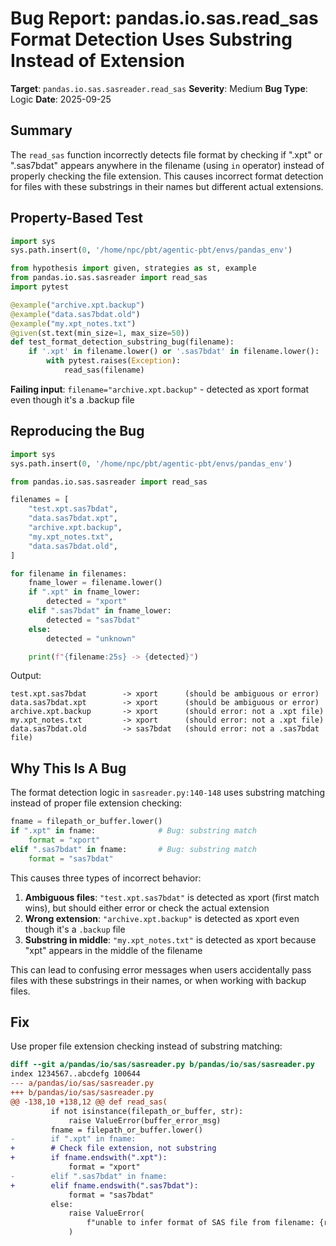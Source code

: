 # Bug Report: pandas.io.sas.read_sas Format Detection Uses Substring Instead of Extension

**Target**: `pandas.io.sas.sasreader.read_sas`
**Severity**: Medium
**Bug Type**: Logic
**Date**: 2025-09-25

## Summary

The `read_sas` function incorrectly detects file format by checking if ".xpt" or ".sas7bdat" appears anywhere in the filename (using `in` operator) instead of properly checking the file extension. This causes incorrect format detection for files with these substrings in their names but different actual extensions.

## Property-Based Test

```python
import sys
sys.path.insert(0, '/home/npc/pbt/agentic-pbt/envs/pandas_env')

from hypothesis import given, strategies as st, example
from pandas.io.sas.sasreader import read_sas
import pytest

@example("archive.xpt.backup")
@example("data.sas7bdat.old")
@example("my.xpt_notes.txt")
@given(st.text(min_size=1, max_size=50))
def test_format_detection_substring_bug(filename):
    if '.xpt' in filename.lower() or '.sas7bdat' in filename.lower():
        with pytest.raises(Exception):
            read_sas(filename)
```

**Failing input**: `filename="archive.xpt.backup"` - detected as xport format even though it's a .backup file

## Reproducing the Bug

```python
import sys
sys.path.insert(0, '/home/npc/pbt/agentic-pbt/envs/pandas_env')

from pandas.io.sas.sasreader import read_sas

filenames = [
    "test.xpt.sas7bdat",
    "data.sas7bdat.xpt",
    "archive.xpt.backup",
    "my.xpt_notes.txt",
    "data.sas7bdat.old",
]

for filename in filenames:
    fname_lower = filename.lower()
    if ".xpt" in fname_lower:
        detected = "xport"
    elif ".sas7bdat" in fname_lower:
        detected = "sas7bdat"
    else:
        detected = "unknown"

    print(f"{filename:25s} -> {detected}")
```

Output:
```
test.xpt.sas7bdat        -> xport      (should be ambiguous or error)
data.sas7bdat.xpt        -> xport      (should be ambiguous or error)
archive.xpt.backup       -> xport      (should error: not a .xpt file)
my.xpt_notes.txt         -> xport      (should error: not a .xpt file)
data.sas7bdat.old        -> sas7bdat   (should error: not a .sas7bdat file)
```

## Why This Is A Bug

The format detection logic in `sasreader.py:140-148` uses substring matching instead of proper file extension checking:

```python
fname = filepath_or_buffer.lower()
if ".xpt" in fname:              # Bug: substring match
    format = "xport"
elif ".sas7bdat" in fname:       # Bug: substring match
    format = "sas7bdat"
```

This causes three types of incorrect behavior:

1. **Ambiguous files**: `"test.xpt.sas7bdat"` is detected as xport (first match wins), but should either error or check the actual extension
2. **Wrong extension**: `"archive.xpt.backup"` is detected as xport even though it's a `.backup` file
3. **Substring in middle**: `"my.xpt_notes.txt"` is detected as xport because "xpt" appears in the middle of the filename

This can lead to confusing error messages when users accidentally pass files with these substrings in their names, or when working with backup files.

## Fix

Use proper file extension checking instead of substring matching:

```diff
diff --git a/pandas/io/sas/sasreader.py b/pandas/io/sas/sasreader.py
index 1234567..abcdefg 100644
--- a/pandas/io/sas/sasreader.py
+++ b/pandas/io/sas/sasreader.py
@@ -138,10 +138,12 @@ def read_sas(
         if not isinstance(filepath_or_buffer, str):
             raise ValueError(buffer_error_msg)
         fname = filepath_or_buffer.lower()
-        if ".xpt" in fname:
+        # Check file extension, not substring
+        if fname.endswith(".xpt"):
             format = "xport"
-        elif ".sas7bdat" in fname:
+        elif fname.endswith(".sas7bdat"):
             format = "sas7bdat"
         else:
             raise ValueError(
                 f"unable to infer format of SAS file from filename: {repr(fname)}"
             )
```